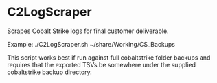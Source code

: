 # C2LogScraper
Scrapes Cobalt Strike logs for final customer deliverable.

Example: ./C2LogScraper.sh ~/share/Working/CS_Backups

This script works best if run against full cobaltstrike folder backups and requires that the exported TSVs be somewhere under the supplied cobaltstrike backup directory.
